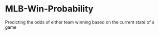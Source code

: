 # MLB-Win-Probability
Predicting the odds of either team winning based on the current state of a game
